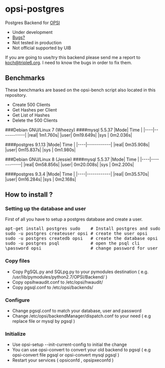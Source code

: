 # opsi-postgres
Postgres Backend for [OPSI](http://opsi.org)

* Under development
* [Bugs?](https://github.com/kochd/opsi-postgres/issues)
* Not tested in production
* Not official supported by UIB

If you are going to use/try this backend please send me a report to koch@triple6.org.
I need to know the bugs in order to fix them.

## Benchmarks
These benchmarks are based on the opsi-bench script also located in this repository.

* Create 500 Clients
* Get Hashes per Client
* Get List of Hashes
* Delete the 500 Clients


###Debian GNU/Linux 7 (Wheezy)
####mysql 5.5.37
|Mode|    Time    |
|----|------------|
|real|    1m1.760s|
|user|   0m19.649s|
|sys |    0m2.036s|

####postgres 9.1.13
|Mode|    Time    |
|----|------------|
|real|   0m35.908s|
|user|   0m15.837s|
|sys |    0m1.980s|

###Debian GNU/Linux 8 (Jessie)
####mysql 5.5.37
|Mode|    Time    |
|----|------------|
|real|   0m58.856s|
|user|   0m20.008s|
|sys |    0m2.200s|

####postgres 9.3.4
|Mode|    Time    |
|----|------------|
|real|   0m35.570s|
|user|   0m16.284s|
|sys |    0m2.168s|


## How to install ?
### Setting up the database and user
First of all you have to setup a postgres database and create a user.

<pre>
apt-get install postgres sudo    # Install postgres and sudo
sudo -u postgres createuser opsi # create the user opsi
sudo -u postgres createdb opsi   # create the database opsi
sudo -u postgres psql            # open the psql cli
\password opsi                   # change password for user opsi
</pre>

### Copy files
* Copy PgSQL.py and SQLpg.py to your pymodules destination ( e.g. /usr/lib/pymodules/python2.7/OPSI/Backend/ )
* Copy opsihwaudit.conf to /etc/opsi/hwaudit/
* Copy pgsql.conf to /etc/opsi/backends/

### Configure
* Change pgsql.conf to match your database, user and password
* Change /etc/opsi/backendManager/dispatch.conf to your need ( e.g replace file or mysql by pgsql )

### Initialize
* Use opsi-setup --init-current-config to initial the change
* You can use opsi-convert to convert your old backend to pgsql ( e.g opsi-convert file pgsql or opsi-convert mysql pgsql )
* Restart your services ( opsiconfd , opsipxeconfd )
